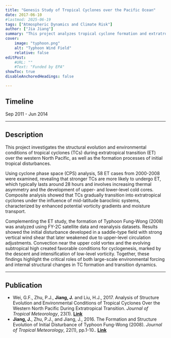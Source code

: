 ```yaml
---
title: "Genesis Study of Tropical Cyclones over the Pacific Ocean" 
date: 2017-06-10
#lastmod: 2025-06-19
tags: ["Atmospheric Dynamics and Climate Risk"]
author: ["Jia Jiang"]
summary: "This project analyzes tropical cyclone formation and extratropical transition over the western North Pacific, showing that strong storms are more likely to undergo ET and that upper-level cold vortices and the subtropical high play key roles in both processes."
cover:
    image: "typhoon.png"
    alt: "Typhoon Wind Field"
    relative: false
editPost:
    #URL: ""
    #Text: "Funded by EPA"
showToc: true
disableAnchoredHeadings: false

---
```


## Timeline
Sep 2011 - Jun 2014

---

## Description
This project investigates the structural evolution and environmental conditions of tropical cyclones (TCs) during extratropical transition (ET) over the western North Pacific, as well as the formation processes of initial tropical disturbances. 

Using cyclone phase space (CPS) analysis, 58 ET cases from 2000-2008 were examined, revealing that stronger TCs are more likely to undergo ET, which typically lasts around 28 hours and involves increasing thermal asymmetry and the development of upper- and lower-level cold cores. Composite analysis showed that TCs gradually transition into extratropical cyclones under the influence of mid-latitude baroclinic systems, characterized by enhanced potential vorticity gradients and moisture transport.

Complementing the ET study, the formation of Typhoon Fung-Wong (2008) was analyzed using FY-2C satellite data and reanalysis datasets. Results showed the initial disturbance developed in a saddle-type field with strong vertical wind shear that later weakened due to upper-level circulation adjustments. Convection near the upper cold vortex and the evolving subtropical high created favorable conditions for cyclogenesis, marked by the descent and intensification of low-level vorticity. Together, these findings highlight the critical roles of both large-scale environmental forcing and internal structural changes in TC formation and transition dynamics.


---

## Publication
 * Wei, G.F., Zhu, P.J., **Jiang, J.** and Liu, H.J., 2017. Analysis of Structure Evolution and Environmental Conditions of Tropical Cyclones Over the Western North Pacific During Extratropical Transition. *Journal of Tropical Meteorology*, 23(1). [**Link**](https://jtm.itmm.org.cn/article/doi/10.16555/j.1006-8775.2017.01.002?viewType=citedby-info)
 * **Jiang, J.**, Zhu, P.J., and Jiang, J., 2016. The Formation and Structure Evolution of Initial Disturbance of Typhoon Fung-Wong (2008). *Journal of Tropical Meteorology*, 22(1), pp.1-10.. [**Link**](https://jtm.itmm.org.cn/article/doi/10.16555/j.1006-8775.2016.01.001)